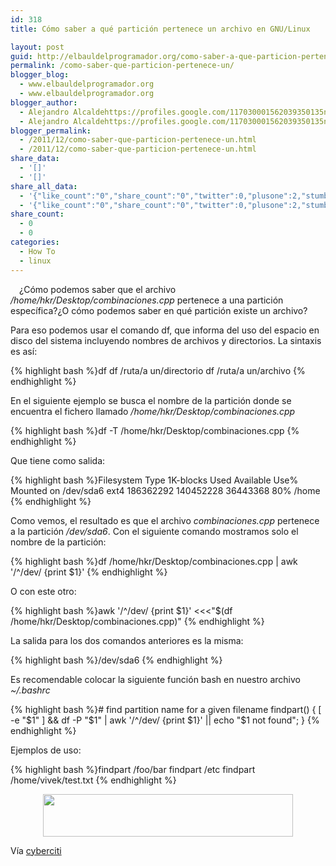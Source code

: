 ```yaml
---
id: 318
title: Cómo saber a qué partición pertenece un archivo en GNU/Linux

layout: post
guid: http://elbauldelprogramador.org/como-saber-a-que-particion-pertenece-un-archivo-en-gnulinux/
permalink: /como-saber-que-particion-pertenece-un/
blogger_blog:
  - www.elbauldelprogramador.org
  - www.elbauldelprogramador.org
blogger_author:
  - Alejandro Alcaldehttps://profiles.google.com/117030001562039350135noreply@blogger.com
  - Alejandro Alcaldehttps://profiles.google.com/117030001562039350135noreply@blogger.com
blogger_permalink:
  - /2011/12/como-saber-que-particion-pertenece-un.html
  - /2011/12/como-saber-que-particion-pertenece-un.html
share_data:
  - '[]'
  - '[]'
share_all_data:
  - '{"like_count":"0","share_count":"0","twitter":0,"plusone":2,"stumble":0,"pinit":0,"count":2,"time":1333551755}'
  - '{"like_count":"0","share_count":"0","twitter":0,"plusone":2,"stumble":0,"pinit":0,"count":2,"time":1333551755}'
share_count:
  - 0
  - 0
categories:
  - How To
  - linux
---
```

<div class="separator" style="clear: both; text-align: center;">
  <a href="http://elbauldelprogramador.com/content/uploads/2013/07/iconoAndroid.png" imageanchor="1" style="clear:left; float:left;margin-right:1em; margin-bottom:1em"><img border="0" src="" id="logo" name="sh" class="icono" /></a>
</div>

¿Cómo podemos saber que el archivo */home/hkr/Desktop/combinaciones.cpp* pertenece a una partición específica?¿O cómo podemos saber en qué partición existe un archivo?

Para eso podemos usar el comando df, que informa del uso del espacio en disco del sistema incluyendo nombres de archivos y directorios. La sintaxis es así:

  
<!--more-->

{% highlight bash %}df
df /ruta/a un/directorio
df /ruta/a un/archivo
{% endhighlight %}

En el siguiente ejemplo se busca el nombre de la partición donde se encuentra el fichero llamado */home/hkr/Desktop/combinaciones.cpp*

{% highlight bash %}df -T /home/hkr/Desktop/combinaciones.cpp
{% endhighlight %}

Que tiene como salida:

{% highlight bash %}Filesystem    Type   1K-blocks      Used Available Use% Mounted on
/dev/sda6     ext4   186362292 140452228  36443368  80% /home
{% endhighlight %}

Como vemos, el resultado es que el archivo *combinaciones.cpp* pertenece a la partición */dev/sda6*. Con el siguiente comando mostramos solo el nombre de la partición:

{% highlight bash %}df /home/hkr/Desktop/combinaciones.cpp | awk '/^/dev/ {print $1}'
{% endhighlight %}

O con este otro:

{% highlight bash %}awk '/^/dev/ {print $1}' <<<"$(df /home/hkr/Desktop/combinaciones.cpp)"
{% endhighlight %}

La salida para los dos comandos anteriores es la misma:

{% highlight bash %}/dev/sda6
{% endhighlight %}

Es recomendable colocar la siguiente función bash en nuestro archivo *~/.bashrc*

{% highlight bash %}# find partition name for a given filename
findpart() { 
   [ -e "$1" ] && df -P "$1"  | awk '/^/dev/ {print $1}' || echo "$1 not found"; 
}
{% endhighlight %}

Ejemplos de uso:

{% highlight bash %}findpart /foo/bar
findpart /etc
findpart /home/vivek/test.txt
{% endhighlight %}

<div class="separator" style="clear: both; text-align: center;">
  <a href="http://1.bp.blogspot.com/-F2sPR477GsI/TvsYjhPFVgI/AAAAAAAAB_8/olid11qqdXw/s1600/Screenshot.png" imageanchor="1" style="margin-left:1em; margin-right:1em"><img border="0" height="68" width="400" src="http://1.bp.blogspot.com/-F2sPR477GsI/TvsYjhPFVgI/AAAAAAAAB_8/olid11qqdXw/s400/Screenshot.png" /></a>
</div>

Vía <a target="_blank" href="http://www.cyberciti.biz/faq/linux-unix-command-findout-on-which-partition-file-directory-exits/">cyberciti</a>

